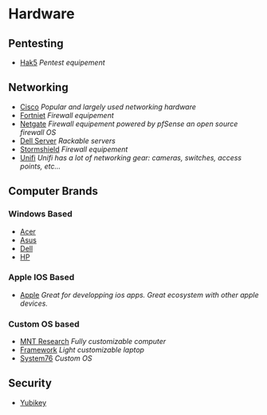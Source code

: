 # Hardware

## Pentesting

- [Hak5](https://shop.hak5.org/) *Pentest equipement* 

## Networking

- [Cisco](https://www.cisco.com/site/us/en/index.html) *Popular and largely used networking hardware*
- [Fortniet](https://www.fortinet.com/) *Firewall equipement*
- [Netgate](https://www.netgate.com/) *Firewall equipement powered by pfSense an open source firewall OS*
- [Dell Server](https://www.dell.com/en-us/shop/dell-poweredge-servers/sc/servers) *Rackable servers*
- [Stormshield](https://www.stormshield.com/products-services/products/network-security/product-range-sns/) *Firewall equipement*
- [Unifi](https://www.ui.com/introduction) *Unifi has a lot of networking gear: cameras, switches, access points, etc...*

## Computer Brands

### Windows Based

- [Acer](https://www.acer.com/us-en)
- [Asus](https://www.asus.com/)
- [Dell](https://www.dell.com/en-us/shop/dell-laptops/sc/laptops)
- [HP](https://www.hp.com/us-en/home.html)

### Apple IOS Based

- [Apple](https://www.apple.com/mac/) *Great for developping ios apps. Great ecosystem with other apple devices.*

### Custom OS based

- [MNT Research](https://mntre.com/) *Fully customizable computer*
- [Framework](https://frame.work/us) *Light customizable laptop*
- [System76](https://system76.com/) *Custom OS*

## Security

- [Yubikey](https://www.yubico.com/products/yubikey-5-cspn-series/)
